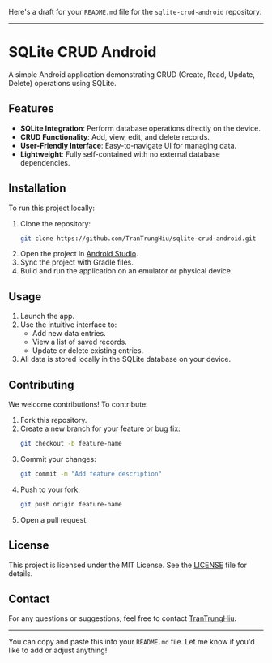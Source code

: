 Here's a draft for your `README.md` file for the `sqlite-crud-android` repository:

---

# SQLite CRUD Android

A simple Android application demonstrating CRUD (Create, Read, Update, Delete) operations using SQLite.

## Features

- **SQLite Integration**: Perform database operations directly on the device.
- **CRUD Functionality**: Add, view, edit, and delete records.
- **User-Friendly Interface**: Easy-to-navigate UI for managing data.
- **Lightweight**: Fully self-contained with no external database dependencies.

## Installation

To run this project locally:

1. Clone the repository:
   ```bash
   git clone https://github.com/TranTrungHiu/sqlite-crud-android.git
   ```
2. Open the project in [Android Studio](https://developer.android.com/studio).
3. Sync the project with Gradle files.
4. Build and run the application on an emulator or physical device.

## Usage

1. Launch the app.
2. Use the intuitive interface to:
   - Add new data entries.
   - View a list of saved records.
   - Update or delete existing entries.
3. All data is stored locally in the SQLite database on your device.

## Contributing

We welcome contributions! To contribute:

1. Fork this repository.
2. Create a new branch for your feature or bug fix:
   ```bash
   git checkout -b feature-name
   ```
3. Commit your changes:
   ```bash
   git commit -m "Add feature description"
   ```
4. Push to your fork:
   ```bash
   git push origin feature-name
   ```
5. Open a pull request.

## License

This project is licensed under the MIT License. See the [LICENSE](./LICENSE) file for details.

## Contact

For any questions or suggestions, feel free to contact [TranTrungHiu](https://github.com/TranTrungHiu).

---

You can copy and paste this into your `README.md` file. Let me know if you'd like to add or adjust anything!

